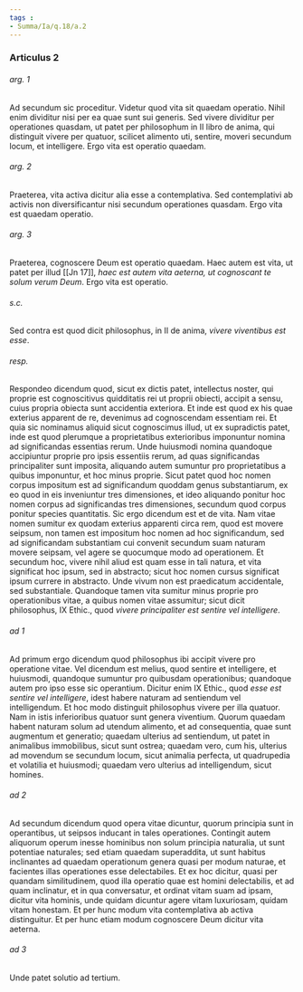 ```yaml
---
tags : 
- Summa/Ia/q.18/a.2
---
```


### Articulus 2

###### arg. 1
Ad secundum sic proceditur. Videtur quod vita sit quaedam operatio. Nihil enim dividitur nisi per ea quae sunt sui generis. Sed vivere dividitur per operationes quasdam, ut patet per philosophum in II libro de anima, qui distinguit vivere per quatuor, scilicet alimento uti, sentire, moveri secundum locum, et intelligere. Ergo vita est operatio quaedam.

###### arg. 2
Praeterea, vita activa dicitur alia esse a contemplativa. Sed contemplativi ab activis non diversificantur nisi secundum operationes quasdam. Ergo vita est quaedam operatio.

###### arg. 3
Praeterea, cognoscere Deum est operatio quaedam. Haec autem est vita, ut patet per illud [[Jn 17]], *haec est autem vita aeterna, ut cognoscant te solum verum Deum*. Ergo vita est operatio.

###### s.c.
Sed contra est quod dicit philosophus, in II de anima, *vivere viventibus est esse*.

###### resp.
Respondeo dicendum quod, sicut ex dictis patet, intellectus noster, qui proprie est cognoscitivus quidditatis rei ut proprii obiecti, accipit a sensu, cuius propria obiecta sunt accidentia exteriora. Et inde est quod ex his quae exterius apparent de re, devenimus ad cognoscendam essentiam rei. Et quia sic nominamus aliquid sicut cognoscimus illud, ut ex supradictis patet, inde est quod plerumque a proprietatibus exterioribus imponuntur nomina ad significandas essentias rerum. Unde huiusmodi nomina quandoque accipiuntur proprie pro ipsis essentiis rerum, ad quas significandas principaliter sunt imposita, aliquando autem sumuntur pro proprietatibus a quibus imponuntur, et hoc minus proprie. Sicut patet quod hoc nomen corpus impositum est ad significandum quoddam genus substantiarum, ex eo quod in eis inveniuntur tres dimensiones, et ideo aliquando ponitur hoc nomen corpus ad significandas tres dimensiones, secundum quod corpus ponitur species quantitatis. Sic ergo dicendum est et de vita. Nam vitae nomen sumitur ex quodam exterius apparenti circa rem, quod est movere seipsum, non tamen est impositum hoc nomen ad hoc significandum, sed ad significandam substantiam cui convenit secundum suam naturam movere seipsam, vel agere se quocumque modo ad operationem. Et secundum hoc, vivere nihil aliud est quam esse in tali natura, et vita significat hoc ipsum, sed in abstracto; sicut hoc nomen cursus significat ipsum currere in abstracto. Unde vivum non est praedicatum accidentale, sed substantiale. Quandoque tamen vita sumitur minus proprie pro operationibus vitae, a quibus nomen vitae assumitur; sicut dicit philosophus, IX Ethic., quod *vivere principaliter est sentire vel intelligere*.

###### ad 1
Ad primum ergo dicendum quod philosophus ibi accipit vivere pro operatione vitae. Vel dicendum est melius, quod sentire et intelligere, et huiusmodi, quandoque sumuntur pro quibusdam operationibus; quandoque autem pro ipso esse sic operantium. Dicitur enim IX Ethic., quod *esse est sentire vel intelligere*, idest habere naturam ad sentiendum vel intelligendum. Et hoc modo distinguit philosophus vivere per illa quatuor. Nam in istis inferioribus quatuor sunt genera viventium. Quorum quaedam habent naturam solum ad utendum alimento, et ad consequentia, quae sunt augmentum et generatio; quaedam ulterius ad sentiendum, ut patet in animalibus immobilibus, sicut sunt ostrea; quaedam vero, cum his, ulterius ad movendum se secundum locum, sicut animalia perfecta, ut quadrupedia et volatilia et huiusmodi; quaedam vero ulterius ad intelligendum, sicut homines.

###### ad 2
Ad secundum dicendum quod opera vitae dicuntur, quorum principia sunt in operantibus, ut seipsos inducant in tales operationes. Contingit autem aliquorum operum inesse hominibus non solum principia naturalia, ut sunt potentiae naturales; sed etiam quaedam superaddita, ut sunt habitus inclinantes ad quaedam operationum genera quasi per modum naturae, et facientes illas operationes esse delectabiles. Et ex hoc dicitur, quasi per quandam similitudinem, quod illa operatio quae est homini delectabilis, et ad quam inclinatur, et in qua conversatur, et ordinat vitam suam ad ipsam, dicitur vita hominis, unde quidam dicuntur agere vitam luxuriosam, quidam vitam honestam. Et per hunc modum vita contemplativa ab activa distinguitur. Et per hunc etiam modum cognoscere Deum dicitur vita aeterna.

###### ad 3
Unde patet solutio ad tertium.

